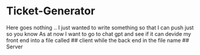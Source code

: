 # Ticket-Generator
Here goes nothing .. I just wanted to write something so that I can push just so you know 
As at now I want to go to chat gpt and see if it can devide my front end into a file called ## client 
while the back end in the file name ## Server 